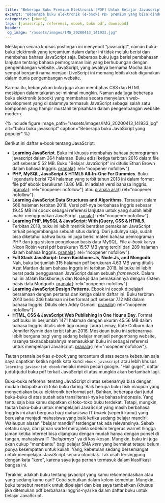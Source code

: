 ```yaml
---
title: "Beberapa Buku Premium Elektronik [PDF] Untuk Belajar Javascript [GRATIS]"
excerpt: "Beberapa buku elektronik (e-book) PDF premium yang bisa dinduh secara gratis untuk belajar javascript sendiri hingga mahir"
categories: [ebook]
tags: [javascript, referensi, ebook, buku pdf, download]
header:
 og_image: "/assets/images/IMG_20200413_141933.jpg"
---
```

Meskipun secara khusus postingan ini menyebut "javascript", namun buku-buku elektronik yang tercamtum dalam daftar ini tidak melulu berisi dan membahas bahasa JavaScript saja. Beberapa buku juga berisi pembahasan lanjutan tentang bahasa pemrograman lain yang berhubungan dengan pengembangan website. JavaScript, yang awalnya bernama Mocha dan sempat berganti nama menjadi LiveScript ini memang lebih akrab digunakan dalam dunia pengembangan website.

Karena itu, kebanyakan buku juga akan membahas CSS dan HTML meskipun dalam takaran se-minimal mungkin. Namun ada juga beberapa buku elektronik (ebook) yang membahas secara menyeluruh web-development yang di dalamnya termasuk JavaScript sebagai salah satu komponen yang hampir mustahil terpisahkan dalam pengembangan website modern.

{% include figure image_path="/assets/images/IMG_20200413_141933.jpg" alt="buku buku javascript" caption="Beberapa buku JavaScript yang populer" %}

Berikut ini daftar e-book tentang JavaScript:

- **Learning JavaScript**. Buku ini khusus membahas bahasa pemrograman javascript dalam 364 halaman. Buku edisi ketiga terbitan 2016 dalam file pdf sebesar 5.52 MB. Buku "Belajar JavaScript" ini ditulis Ethan Brown dalam bahasa Inggris. [pranala](/mega.nz/?key=VpMVhAgT&file=jHj-pt7ECJrZnKLaqexmCaArfeL3bvCmf1FPZgywrzI&st1=oke&st2=){: rel="noopener nofollow"}
- **PHP, MySQL, JavaScript & HTML5 All-In-One For Dummies**. Buku legendaris berisi 724 halaman yang terbit tahun 2013 ini dalam format file pdf ebook berukuran 13.86 MB. Ini adalah versi bahasa Inggris. [pranala](/mega.nz/key=Vk1mECbS&file=AW24v22erAqNOP6hRXRXfd3THmgMQTgcdg_ASXXuuWw&st1=huhah&st2=){: rel="noopener nofollow"} atau [pranala asli](https://khmerbamboo.files.wordpress.com/2014/09/php-mysql-javascript-html5-all-in-one-for-dummies.pdf){: rel="noopener nofollow"}.
- **Learning JavaScript Data Structures and Algorithms**. Tersusun dalam 566 halaman terbitan 2018. Versi pdf-nya berbahasa Inggris sebesar 19.45 MB ini cocok sebagai referensi lanjutan untuk yang sudah lebih mahir menggunakan JavaScript. [panala](/mega.nz/?key=4osyVITS&file=UyrsqPvJbJEJQ7Q4GyWUUsVZUXhk2i0gAZwmCVdluzk=&st1=OK&st2=){: rel="noopener nofollow"}.
- **Learning PHP, MySQL & JavaScript: With jQuery, CSS & HTML5**. Terbitan 2018, buku ini lebih menitik beratkan pemakaian JavaScript terkait pengembangan sebuah situs daring. Dari judulnya saja, sudah bisa diketahui bahwa buku ini juga berisi materi bahasa pemrograman PHP dan juga sistem pengeloaan basis data MySQL. File _e-book_ karya Nixon Robin versi pdf berukuran 15.57 MB yang terdiri dari 289 halaman dalam bahasa Inggris. [pranala](/mega.nz/?key=h9skGCLZ&file=bdCIaVuqPX9VZo9pP9tGlSHSduYJx5Qg7-IAhHtfCuc&st1=ebook&st2=){: rel="noopener nofollow"}.
- **Full Stack JavaScript: Learn Backbone.Js, Node.Js, and Mongodb**. Nah, buku berjumlah 315 halaman pdf berukuran 4.63 MB yang ditulis Azat Mardan dalam bahasa Inggris ini terbitan 2018. Isi buku ini lebih berat pada pengguanaan JavaScript dalam sebuah _framework_. Dalam hal ini afalah Backbone.js dan Node.js dan pemakaiannya dengan sistem basis data Mongodb. [pranala](/mega.nz/key=h9t2zSCC&file=sdqLezf_rymMbui8mPn-RUOGvVFb5NHYTqV6JMru4RM&st1=ok&st2=){: rel="noopener nofollow"}.
- **Learning JavaScript Design Patterns**. Ebook ini cocok dipelajari bersamaan dengan pertama dan ketiga dalam daftar ini. Buku terbitan 2013 berisi 246 halaman ini berformat pdf sebesar 7.12 MB dalam bahasa Inggris. Ditulis oleh Addy Osmani. [pranala](/mega.nz/?key=MkkwnQrI&file=B2oDNv6WPPu_01EI8vwP_r2hwTMJMV6gfux-MSBiaFQ&st1=well&st2=){: rel="noopener nofollow"}.
- **HTML, CSS & JavaScript Web Publishing in One Hour a Day**. Format pdf buku ini berjumlah 1471 halaman dengan ukuran 45.56 MB dalam bahasa Inggris ditulis oleh tiga orang: Laura Lemay, Rafe Colburn dan Jennifer Kyrnin dan terbit tahun 2016. Meskioun buku ini sebenarnya lebih berguna bagi yang sedang belajar menjadi pengembang website, rasanya taknadabsalahnya memasukkan buku ini sebagai referensi untuk mempelajari JavaScript. [pranala](/mega.nz/?key=84k3iADS&file=Ejkq-5KN-xkod8YLw1FHugDroQbMLPBFJKDGR8kBZCQ&st1=yes&st2=){: rel="noopener nofollow"}.

Tautan pranala berkas _e-book_ yang tercantum di atas secara kebetulan saja saya dapatkan ketika ngetik kata kunci `ebook javascript` atau lebih khusus `learning javascript ebook` melalui mesin pecari google. "Hail gugel", daftar judul-judul buku pdf terkait JavaScript di atas mungkin akan bertambah lagi.

Buku-buku referensi tentang JavaScript di atas sebenarnya bisa dengan mudah didapatkan di toko buku daring. Baik berupa buku fisik maupun yang menyediakan buku elektronik berformat `pdf`. Bahkan, beberapa dari judul buku-buku di atas sudah ada transliterasi-nya ke bahasa Indonesia. Yang tentu saja bisa kamu dapatkan di toko-toko buku terdekat. Tetapi, mungkin, tautan buku-buku untuk mempelajari JavaScript yang masih berbahasa Inggris ini akan berguna bagi mahasiswa IT _bokek_ (seperti kamu) yang berusaha menjadi mahasiswa yang baik ketika sedang belajar mandiri. Walaupun alasan "belajar mandiri" terdengar tak ada relevansinya. Sebab setahu saya, dari jaman wartel merajalela sebelum tergerus warnet hingga jaman ketika internet bisa dijangkau dengan mudah hanya dengan ponsel di tangan, mahasiswa IT _"belajarnya"_ ya di kos-kosan.
Mungkin, buku ini juga akan cukup "membantu" bagi pelajar SMA _kere_ yang berminat tetapu belum punya kesempatan untuk kuliah. Yang, kebetulan sedang bersemangat untuk mempelajari JavaScript secara otodidak. Tak usah tersinggung dengan kata "kere", karena saya juga pernah termasuk dalam klasifikasi bangsa ini.

Terakhir, adakah buku tentang javacript yang kamu rekomendasikan atau yang sedang kamu cari? Coba sebutkan dalam kolom komentar. Mungkin, buku tersebut menarik untuk dipelajari dan bisa saya tambahkan (khusus jika ditemukan pdf berbahasa Inggris-nya) ke dalam daftar buku untuk belajar JavaScript.

